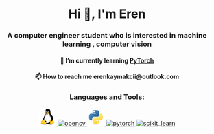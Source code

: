 
<h1 align="center">Hi 👋, I'm Eren</h1>
<h3 align="center">A computer engineer student who is interested in machine learning , computer vision</h3>
<div align="center">
  <h4>🌱 I’m currently learning <a href="https://pytorch.org/"><strong>PyTorch</strong></a></h4>
	<h4>📫 How to reach me <strong>erenkaymakcii@outlook.com</strong> </h4>
 
</div>

<h3 align="center">Languages and Tools:</h3>
<p align="center"> <a href="https://www.linux.org/" target="_blank"> <img src="https://raw.githubusercontent.com/devicons/devicon/master/icons/linux/linux-original.svg" alt="linux" width="40" height="40"/> </a> <a href="https://opencv.org/" target="_blank"> <img src="https://www.vectorlogo.zone/logos/opencv/opencv-icon.svg" alt="opencv" width="40" height="40"/> </a> <a href="https://www.python.org" target="_blank"> <img src="https://raw.githubusercontent.com/devicons/devicon/master/icons/python/python-original.svg" alt="python" width="40" height="40"/> </a> <a href="https://pytorch.org/" target="_blank"> <img src="https://www.vectorlogo.zone/logos/pytorch/pytorch-icon.svg" alt="pytorch" width="40" height="40"/> </a> <a href="https://scikit-learn.org/" target="_blank"> <img src="https://upload.wikimedia.org/wikipedia/commons/0/05/Scikit_learn_logo_small.svg" alt="scikit_learn" width="40" height="40"/> </a> </p>
